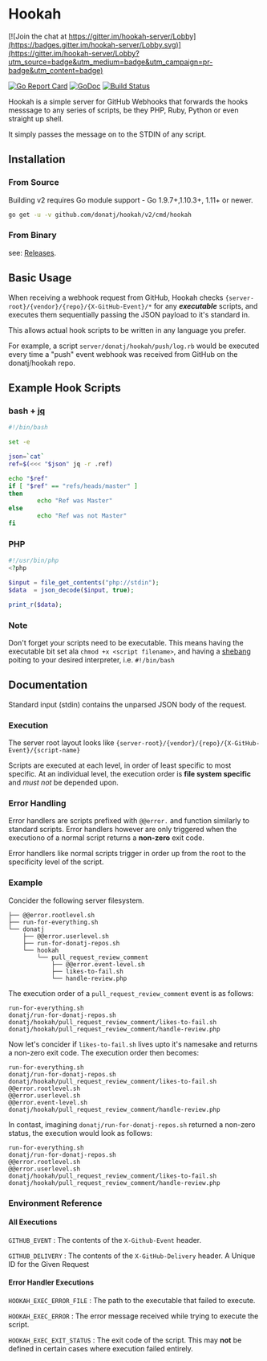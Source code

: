 # Hookah

[![Join the chat at https://gitter.im/hookah-server/Lobby](https://badges.gitter.im/hookah-server/Lobby.svg)](https://gitter.im/hookah-server/Lobby?utm_source=badge&utm_medium=badge&utm_campaign=pr-badge&utm_content=badge)

[![Go Report Card](https://goreportcard.com/badge/github.com/donatj/hookah)](https://goreportcard.com/report/github.com/donatj/hookah)
[![GoDoc](https://godoc.org/github.com/donatj/hookah?status.svg)](https://godoc.org/github.com/donatj/hookah)
[![Build Status](https://travis-ci.org/donatj/hookah.svg?branch=master)](https://travis-ci.org/donatj/hookah)

Hookah is a simple server for GitHub Webhooks that forwards the hooks messsage to any series of scripts, be they PHP, Ruby, Python or even straight up shell.

It simply passes the message on to the STDIN of any script.

## Installation

### From Source

Building v2 requires Go module support - Go 1.9.7+,1.10.3+, 1.11+ or newer.

```bash
go get -u -v github.com/donatj/hookah/v2/cmd/hookah
```

### From Binary

see: [Releases](https://github.com/donatj/hookah/releases).

## Basic Usage

When receiving a webhook request from GitHub, Hookah checks `{server-root}/{vendor}/{repo}/{X-GitHub-Event}/*` for any ***executable*** scripts, and executes them sequentially passing the JSON payload to it's standard in.

This allows actual hook scripts to be written in any language you prefer.

For example, a script `server/donatj/hookah/push/log.rb` would be executed every time a "push" event webhook was received from GitHub on the donatj/hookah repo.

## Example Hook Scripts

### bash + [jq](https://stedolan.github.io/jq/)

```bash
#!/bin/bash

set -e

json=`cat`
ref=$(<<< "$json" jq -r .ref)

echo "$ref"
if [ "$ref" == "refs/heads/master" ]
then
        echo "Ref was Master"
else
        echo "Ref was not Master"
fi

```

### PHP

```php
#!/usr/bin/php
<?php

$input = file_get_contents("php://stdin");
$data  = json_decode($input, true);

print_r($data);

```

### Note

Don't forget your scripts need to be executable. This means having the executable bit set ala `chmod +x <script filename>`, and having a [shebang](https://en.m.wikipedia.org/wiki/Shebang_(Unix)) poiting to your desired interpreter, i.e. `#!/bin/bash`

## Documentation

Standard input (stdin) contains the unparsed JSON body of the request.

### Execution

The server root layout looks like `{server-root}/{vendor}/{repo}/{X-GitHub-Event}/{script-name}`

Scripts are executed at each level, in order of least specific to most specific. At an individual level, the execution order is **file system specific** and *must not* be depended upon.

### Error Handling

Error handlers are scripts prefixed with `@@error.` and function similarly to standard scripts. Error handlers however are only triggered when the executiono of a normal script returns a **non-zero** exit code.

Error handlers like normal scripts trigger in order up from the root to the specificity level of the script.

### Example

Concider the following server filesystem.

```
├── @@error.rootlevel.sh
├── run-for-everything.sh
└── donatj
    ├── @@error.userlevel.sh
    ├── run-for-donatj-repos.sh
    └── hookah
        └── pull_request_review_comment
            ├── @@error.event-level.sh
            ├── likes-to-fail.sh
            └── handle-review.php
```

The execution order of a `pull_request_review_comment` event is as follows:

```
run-for-everything.sh
donatj/run-for-donatj-repos.sh
donatj/hookah/pull_request_review_comment/likes-to-fail.sh
donatj/hookah/pull_request_review_comment/handle-review.php
```

Now let's concider if `likes-to-fail.sh` lives upto it's namesake and returns a non-zero exit code. The execution order then becomes:

```
run-for-everything.sh
donatj/run-for-donatj-repos.sh
donatj/hookah/pull_request_review_comment/likes-to-fail.sh
@@error.rootlevel.sh
@@error.userlevel.sh
@@error.event-level.sh
donatj/hookah/pull_request_review_comment/handle-review.php
```

In contast, imagining `donatj/run-for-donatj-repos.sh` returned a non-zero status, the execution would look as follows:

```
run-for-everything.sh
donatj/run-for-donatj-repos.sh
@@error.rootlevel.sh
@@error.userlevel.sh
donatj/hookah/pull_request_review_comment/likes-to-fail.sh
donatj/hookah/pull_request_review_comment/handle-review.php
```

### Environment Reference

#### All Executions

`GITHUB_EVENT` : The contents of the `X-Github-Event` header.

`GITHUB_DELIVERY` : The contents of the `X-GitHub-Delivery` header. A Unique ID for the Given Request

#### Error Handler Executions

`HOOKAH_EXEC_ERROR_FILE` : The path to the executable that failed to execute.

`HOOKAH_EXEC_ERROR` : The error message received while trying to execute the script.

`HOOKAH_EXEC_EXIT_STATUS` : The exit code of the script. This may **not** be defined in certain cases where execution failed entirely.
